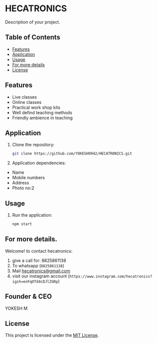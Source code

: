 # HECATRONICS

Description of your project.

## Table of Contents
- [Features](#features)
- [Application](#Application)
- [Usage](#usage)
- [For more details](#Formoredetails)
- [License](#license)

## Features

- Live classes
- Online classes
- Practical work shop kits
- Well defind teaching methods
- Friendly ambience in teaching

## Application 

1. Clone the repository:
    ```sh
    git clone https://github.com/YOKESH9942/HECATRONICS.git
    ```
2. Application dependencies:
  * Name
  * Mobile numbers
  * Address
  * Photo no:2

## Usage

1. Run the application:
    ```sh
    npm start
    ```

## For more details.

 Welcome! to contact hecatronics:
1. give a call for: 8825861138
2. To whatsapp (`8825861138`)
3. Mail hecatronics@gmail.com
4. visit our instagram account (`https://www.instagram.com/hecatronics?igsh=enFqOTd4cDJlZGRp`)

## Founder & CEO
YOKESH M

## License

This project is licensed under the [MIT License](LICENSE).
